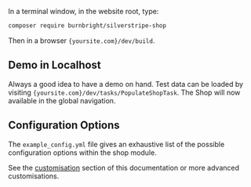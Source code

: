 In a terminal window, in the website root, type:
```sh
composer require burnbright/silverstripe-shop
```
Then in a browser `{yoursite.com}/dev/build`.  


## Demo in Localhost

Always a good idea to have a demo on hand.  Test data can be loaded by visiting `{yoursite.com}/dev/tasks/PopulateShopTask`.
The Shop will now available in the global navigation.


## Configuration Options

The `example_config.yml` file gives an exhaustive list of the possible configuration options within the shop module.

See the [customisation](../02_Customisation) section of this documentation or more advanced customisations.

